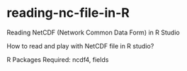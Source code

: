 # reading-nc-file-in-R
Reading NetCDF (Network Common Data Form) in R Studio 

How to read and play with NetCDF file in R studio? 

R Packages Required: ncdf4, fields

